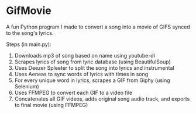 # GifMovie

A fun Python program I made to convert a song into a movie of GIFS synced to the song's lyrics.

Steps (in main.py):
1. Downloads mp3 of song based on name using youtube-dl
2. Scrapes lyrics of song from lyric database (using BeautifulSoup)
3. Uses Deezer Spleeter to split the song into lyrics and instrumental
4. Uses Aeneas to sync words of lyrics with times in song
5. For every unique word in lyrics, scrapes a GIF from Giphy (using Selenium)
6. Uses FFMPEG to convert each GIF to a video file
7. Concatenates all GIF videos, adds original song audio track, and exports to final movie (using FFMPEG)


